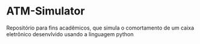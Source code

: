 # ATM-Simulator
Repositório para fins acadêmicos, que simula o comortamento de um caixa eletrônico desenvlvido usando a linguagem python

